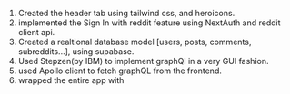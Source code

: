 1. Created the header tab using tailwind css, and heroicons.
2. implemented the Sign In with reddit feature using NextAuth and reddit client api.
3. Created a realtional database model [users, posts, comments, subreddits...], using supabase.
4. Used Stepzen(by IBM) to implement graphQl in a very GUI fashion.
5. used Apollo client to fetch graphQL from the frontend.
6. wrapped the entire app with <ApolloProvider> 